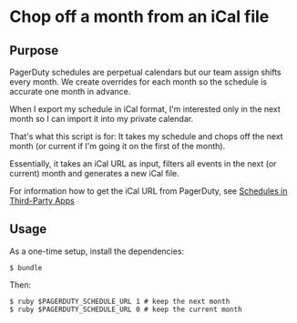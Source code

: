 # Chop off a month from an iCal file

## Purpose

PagerDuty schedules are perpetual calendars but our team assign shifts every month.
We create overrides for each month so the schedule is accurate one month in advance.

When I export my schedule in iCal format, I'm interested only in the next month so
I can import it into my private calendar.

That's what this script is for: It takes my schedule and chops off the next month
(or current if I'm going it on the first of the month).

Essentially, it takes an iCal URL as input, filters all events in the next (or current)
month and generates a new iCal file.

For information how to get the iCal URL from PagerDuty, see
[Schedules in Third-Party Apps](https://support.pagerduty.com/docs/schedules-in-apps)

## Usage

As a one-time setup, install the dependencies:

```
$ bundle
```

Then:

```
$ ruby $PAGERDUTY_SCHEDULE_URL 1 # keep the next month
$ ruby $PAGERDUTY_SCHEDULE_URL 0 # keep the current month
```
